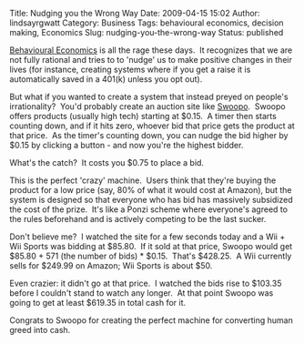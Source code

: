 Title: Nudging you the Wrong Way
Date: 2009-04-15 15:02
Author: lindsayrgwatt
Category: Business
Tags: behavioural economics, decision making, Economics
Slug: nudging-you-the-wrong-way
Status: published

[Behavioural Economics](http://www.chinadaily.com.cn/china/2009-04/14/content_7676526.htm) is all the rage these days.  It recognizes that we are not fully rational and tries to to 'nudge' us to make positive changes in their lives (for instance, creating systems where if you get a raise it is automatically saved in a 401(k) unless you opt out).

But what if you wanted to create a system that instead preyed on people's irrationality?  You'd probably create an auction site like [Swoopo](http://www.swoopo.com).  Swoopo offers products (usually high tech) starting at $0.15.  A timer then starts counting down, and if it hits zero, whoever bid that price gets the product at that price.  As the timer's counting down, you can nudge the bid higher by $0.15 by clicking a button - and now you're the highest bidder.

What's the catch?  It costs you $0.75 to place a bid.

This is the perfect 'crazy' machine.  Users think that they're buying the product for a low price (say, 80% of what it would cost at Amazon), but the system is designed so that everyone who has bid has massively subsidized the cost of the prize.  It's like a Ponzi scheme where everyone's agreed to the rules beforehand and is actively competing to be the last sucker.

Don't believe me?  I watched the site for a few seconds today and a Wii + Wii Sports was bidding at $85.80.  If it sold at that price, Swoopo would get $85.80 + 571 (the number of bids) \* $0.15.  That's $428.25.  A Wii currently sells for $249.99 on Amazon; Wii Sports is about $50.

Even crazier: it didn't go at that price.  I watched the bids rise to $103.35 before I couldn't stand to watch any longer.  At that point Swoopo was going to get at least $619.35 in total cash for it.

Congrats to Swoopo for creating the perfect machine for converting human greed into cash.
